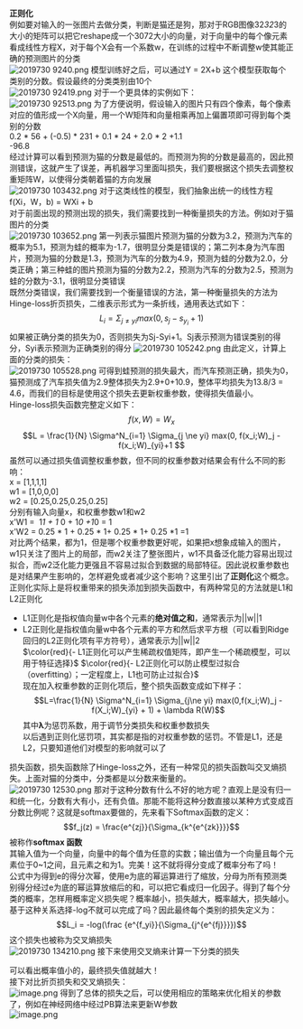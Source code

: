 
**正则化**  
    例如要对输入的一张图片去做分类，判断是猫还是狗，那对于RGB图像32*32*3的大小的矩阵可以把它reshape成一个3072大小的向量，对于向量中的每个像元素看成线性方程X，对于每个X会有一个系数w，在训练的过程中不断调整w使其能正确的预测图片的分类  
![2019730 9240.png](0)
模型训练好之后，可以通过Y = 2X+b 这个模型获取每个类别的分数。假设最终的分类类别由10个  
![2019730 92419.png](1)
对于一个更具体的实例如下：  
![2019730 92513.png](2)
为了方便说明，假设输入的图片只有四个像素，每个像素对应的值形成一个X向量，用一个W矩阵和向量相乘再加上偏置项即可得到每个类别的分数  
0.2 * 56 + (-0.5) * 231 + 0.1 * 24 + 2.0 * 2 +1.1   
 -96.8  
 经过计算可以看到预测为猫的分数是最低的。而预测为狗的分数是最高的，因此预测错误，这就产生了误差，再机器学习里面叫损失，我们要根据这个损失去调整权重矩阵W，以使得分类朝着猫的方向发展  
![2019730 103432.png](3)
对于这类线性的模型，我们抽象出统一的线性方程f(Xi，W，b) = WXi + b  
对于前面出现的预测出现的损失，我们需要找到一种衡量损失的方法。例如对于猫图片的分类  
![2019730 103652.png](4)
第一列表示猫图片预测为猫的分数为3.2，预测为汽车的概率为5.1，预测为蛙的概率为-1.7，很明显分类是错误的；第二列本身为汽车图片，预测为猫的分数是1.3，预测为汽车的分数为4.9，预测为蛙的分数为2.0，分类正确；第三种蛙的图片预测为猫的分数为2.2，预测为汽车的分数为2.5，预测为蛙的分数为-3.1，很明显分类错误  
既然分类错误，我们需要找到一个衡量错误的方法，第一种衡量损失的方法为Hinge-loss折页损失，二维表示形式为一条折线，通用表达式如下：  
$$L_i = \Sigma_{j\ne yi}max(0,s_j - s_{y_i} + 1) $$
如果被正确分类的损失为0，否则损失为Sj-Syi+1。Sj表示预测为错误类别的得分，Syi表示预测为正确类别的得分 
![2019730 105242.png](5)
由此定义，计算上面的分类的损失：  
![2019730 105528.png](6)
可得到蛙预测的损失最大，而汽车预测正确，损失为0，猫预测成了汽车损失值为2.9整体损失为2.9+0+10.9，整体平均损失为13.8/3 = 4.6，而我们的目标是使用这个损失去更新权重参数，使得损失值最小。  
Hinge-loss损失函数完整定义如下：  
$$f(x,W)=W_x$$
$$L = \frac{1}{N} \Sigma^N_{i=1} \Sigma_{j \ne yi} max(0, f(x_i;W)_j - f(x_i;W)_{yi}+1 $$
虽然可以通过损失值调整权重参数，但不同的权重参数对结果会有什么不同的影响：  
x = [1,1,1,1]  
w1 = [1,0,0,0]  
w2 = [0.25,0.25,0.25,0.25]  
分别有输入向量x，和权重参数w1和w2  
x'W1 =  1*1 + 1* 0 + 1*0 +1*0 = 1  
x'W2 = 0.25 * 1 + 0.25 * 1+ 0.25 * 1+ 0.25 *1 =1  
对比两个结果，都为1，但是哪个权重参数更好呢，如果把x想象成输入的图片，w1只关注了图片上的局部，而w2关注了整张图片，w1不具备泛化能力容易出现过拟合，而w2泛化能力更强且不容易过拟合到数据的局部特征。因此说权重参数也是对结果产生影响的，怎样避免或者减少这个影响？这里引出了**正则化**这个概念。正则化实际上是将权重带来的损失添加到损失函数中，有两种常见的方法就是L1和L2正则化  
- L1正则化是指权值向量w中各个元素的**绝对值之和**，通常表示为||w||1  
- L2正则化是指权值向量w中各个元素的平方和然后求平方根（可以看到Ridge回归的L2正则化项有平方符号），通常表示为||w||2  
$\color{red}{- L1正则化可以产生稀疏权值矩阵，即产生一个稀疏模型，可以用于特征选择}$
$\color{red}{- L2正则化可以防止模型过拟合（overfitting）；一定程度上，L1也可防止过拟合}$  
现在加入权重参数的正则化项后，整个损失函数变成如下样子：  
$$L=\frac{1}{N} \Sigma^N_{i=1} \Sigma_{j\ne yi} max(0,f(x_i;W)_j - f(X_i;W)_{yi} + 1) + \lambda R(W)$$
其中**λ**为惩罚系数，用于调节分类损失和权重参数损失  
以后遇到正则化惩罚项，其实都是指的对权重参数的惩罚。不管是L1，还是L2，只要知道他们对模型的影响就可以了 
  
损失函数，损失函数除了Hinge-loss之外，还有一种常见的损失函数叫交叉熵损失。上面对猫的分类中，分类都是以分数来衡量的。  
![2019730 12530.png](7)
那对于这种分数有什么不好的地方呢？直观上是没有归一和统一化，分数有大有小，还有负值。那能不能将这种分数直接以某种方式变成百分数比例呢？这就是softmax要做的，先来看下Softmax函数的定义：  
$$f_j(z) = \frac{e^{zj}}{\Sigma_{k^{e^{zk}}}}$$ 
被称作**softmax 函数**  
其输入值为一个向量，向量中的每个值为任意的实数；输出值为一个向量且每个元素位于0~1之间，且元素之和为1。完美！这不就将得分变成了概率分布了吗！  
公式中为得到e的得分次幂，使用e为底的幂运算进行了缩放，分母为所有预测类别得分经过e为底的幂运算放缩后的和，可以把它看成归一化因子。得到了每个分类的概率，怎样用概率定义损失呢？概率越小，损失越大，概率越大，损失越小。基于这种关系选择-log不就可以完成了吗？因此最终每个类别的损失定义为：  
$$L_i = -log(\frac {e^{f_yi}}{\Sigma_{j^{e^{fj}}}})$$
这个损失也被称为交叉熵损失  
![2019730 134210.png](8)
接下来使用交叉熵来计算一下分类的损失  

可以看出概率值小的，最终损失值就越大！  
接下对比折页损失和交叉熵损失：  
![image.png](attachment:image.png)
得到了总体的损失之后，可以使用相应的策略来优化相关的参数了，例如在神经网络中经过PB算法来更新W参数  
![image.png](attachment:image.png)
